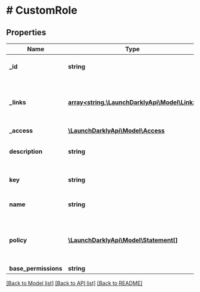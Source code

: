 # # CustomRole

## Properties

Name | Type | Description | Notes
------------ | ------------- | ------------- | -------------
**_id** | **string** | The ID of the custom role |
**_links** | [**array<string,\LaunchDarklyApi\Model\Link>**](Link.md) | The location and content type of related resources |
**_access** | [**\LaunchDarklyApi\Model\Access**](Access.md) |  | [optional]
**description** | **string** | The description of the custom role | [optional]
**key** | **string** | The key of the custom role |
**name** | **string** | The name of the custom role |
**policy** | [**\LaunchDarklyApi\Model\Statement[]**](Statement.md) | An array of the policies that comprise this custom role |
**base_permissions** | **string** |  | [optional]

[[Back to Model list]](../../README.md#models) [[Back to API list]](../../README.md#endpoints) [[Back to README]](../../README.md)

